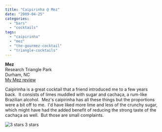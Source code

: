 ```yaml
---
title: "Caipirinha @ Mez"
date: "2009-04-25"
categories:
  - "bars"
  - "cocktails"
tags:
  - "caipirinha"
  - "mez"
  - "the-gourmez-cocktail"
  - "triangle-cocktails"
---
```


**Mez**\
Research Triangle Park\
Durham, NC\
[My Mez review](https://thegourmez.com/blog/2009-04-24-restaurant-review-mez-durham/)

Caipirinha is a great cocktail that a friend introduced me to a few years back.  It consists of limes muddled with sugar and cachaça, a rum-like Brazilian alcohol.  Mez's caipirinha has all these things but the proportions were a bit off to me.  I'd have liked more lime and less of the crunchy sugar, which might have had the added benefit of reducing the strong taste of the cachaça as well.  But those are small complaints.




<div class="caption">

![3 stars](http://s3.amazonaws.com/thegourmez-wpmedia/2009/02/rating_avocado1.gif "rating_avocado1") 3 stars</div>

